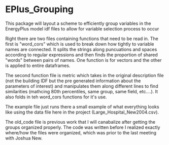 # EPlus_Grouping
This package will layout a scheme to efficiently group variables in the EnergyPlus model idf files to allow for variable selection process to occur


Right there are two files containing functions that need to be read in. The first is "word_cors" which is used to break down how tightly to variable names are connected. It splits the strings along puncuations and spaces according to regular expressions and then finds the proportion of shared "words" between pairs of names. One function is for vectors and the other is applied to entire dataframes.

The second function file is metric which takes in the original description file (not the building IDF but the pre generated information about the parameters of interest) and manipulates them along different lines to find similarities (mathcing 80th percentiles, same group, same field, etc....). It also folds in teh word_cors functions for it's use. 

The example file just runs there a small example of what everything looks like using the data file here in the project (Large_Hospital_New2004.csv). 

The old_code file is previous work that I will canabalize after getting the groups organized properly. The code was written before I realized exactly where/how the files were organized, which was prior to the last meeting with Joshua New.
